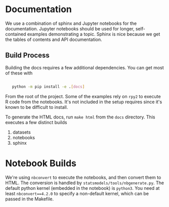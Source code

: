 # Documentation

We use a combination of sphinx and Jupyter notebooks for the documentation.
Jupyter notebooks should be used for longer, self-contained examples demonstrating
a topic.
Sphinx is nice because we get the tables of contents and API documentation.

## Build Process

Building the docs requires a few additional dependencies. You can get most
of these with

```bash

   python -m pip install -e .[docs]

```

From the root of the project.
Some of the examples rely on `rpy2` to execute R code from the notebooks.
It's not included in the setup requires since it's known to be difficult to
install.

To generate the HTML docs, run ``make html`` from the ``docs`` directory.
This executes a few distinct builds

1. datasets
2. notebooks
3. sphinx

# Notebook Builds

We're using `nbconvert` to execute the notebooks, and then convert them
to HTML. The conversion is handled by `statsmodels/tools/nbgenerate.py`.
The default python kernel (embedded in the notebook) is `python3`.
You need at least `nbconvert==4.2.0` to specify a non-default kernel,
which can be passed in the Makefile.
